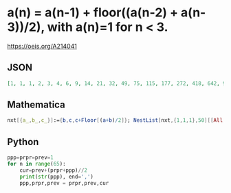 # a\(n\) \= a\(n\-1\) \+ floor\(\(a\(n\-2\) \+ a\(n\-3\)\)/2\), with a\(n\)\=1 for n < 3\.
https://oeis.org/A214041
## JSON
```JSON
[1, 1, 1, 2, 3, 4, 6, 9, 14, 21, 32, 49, 75, 115, 177, 272, 418, 642, 987, 1517, 2331, 3583, 5507, 8464, 13009, 19994, 30730, 47231, 72593, 111573, 171485, 263568, 405097, 622623, 956955, 1470815, 2260604, 3474489, 5340198, 8207744, 12615087, 19389058]
```
## Mathematica
```Mathematica
nxt[{a_,b_,c_}]:={b,c,c+Floor[(a+b)/2]}; NestList[nxt,{1,1,1},50][[All,1]] (* _Harvey P. Dale_, Jun 14 2020 *)
```
## Python
```Python
ppp=prpr=prev=1
for n in range(65):
    cur=prev+(prpr+ppp)//2
    print(str(ppp), end=',')
    ppp,prpr,prev = prpr,prev,cur
```
